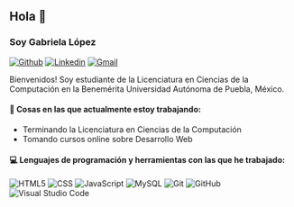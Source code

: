 ## Hola 👋 
### Soy Gabriela López

[![Github](https://img.shields.io/badge/-Github-000?style=flat&logo=Github&logoColor=white)](https://github.com/lhdez-gaby)
[![Linkedin](https://img.shields.io/badge/-LinkedIn-blue?style=flat&logo=Linkedin&logoColor=white)](https://www.linkedin.com/in/lhdez-gaby/)
[![Gmail](https://img.shields.io/badge/-Gmail-c14438?style=flat&logo=Gmail&logoColor=white)](mailto:lhdez.gaby@gmail.com)

Bienvenidos! Soy estudiante de la Licenciatura en Ciencias de la Computación en la Benemérita Universidad Autónoma de Puebla, México.  


#### 🌱 Cosas en las que actualmente estoy trabajando: 
- Terminando la Licenciatura en Ciencias de la Computación  
- Tomando cursos online sobre Desarrollo Web

#### :computer: Lenguajes de programación y herramientas con las que he trabajado: 
  ![HTML5](https://img.shields.io/badge/-HTML5-333333?style=flat&logo=HTML5)
  ![CSS](https://img.shields.io/badge/-CSS-333333?style=flat&logo=CSS3&logoColor=1572B6)
  ![JavaScript](https://img.shields.io/badge/-JavaScript-333333?style=flat&logo=javascript)
  ![MySQL](https://img.shields.io/badge/-MySQL-333333?style=flat&logo=mysql)
  ![Git](https://img.shields.io/badge/-Git-333333?style=flat&logo=git)
  ![GitHub](https://img.shields.io/badge/-GitHub-333333?style=flat&logo=github)
  ![Visual Studio Code](https://img.shields.io/badge/-Visual%20Studio%20Code-333333?style=flat&logo=visual-studio-code&logoColor=007ACC)
  <!--
  Proximamente
  ![Bootstrap](https://img.shields.io/badge/-Bootstrap-333333?style=flat&logo=bootstrap&logoColor=563D7C)
  ![Node.js](https://img.shields.io/badge/-Node.js-333333?style=flat&logo=node.js)
  ![React](https://img.shields.io/badge/-React-333333?style=flat&logo=react)
  -->
